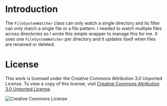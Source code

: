 Introduction
===

The `FileSystemWatcher` class can only watch a single directory and its filter can only match a single file or a file pattern. 
I needed to watch multiple files across directories so I wrote this simple wrapper to manage this for me. It uses one `FileSystemWatcher` per directory and it updates itself when files are renamed or deleted.

License
===

This work is licensed under the Creative Commons Attribution 3.0 Unported License. To view a copy of this license, visit [Creative Commons Attribution 3.0 Unported License](http://creativecommons.org/licenses/by/3.0/).

![Creative Commons License](http://i.creativecommons.org/l/by/3.0/88x31.png)
